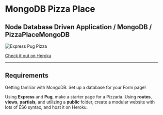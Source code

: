 # MongoDB Pizza Place
## Node Database Driven Application / MongoDB / PizzaPlaceMongoDB


![Express Pug Pizza](public/images/PizzaPlaceMongoDB.jpg?raw=true "Express Pug Pizza Screenshot")

[Check it out on Heroku](asdf.com)
***
## Requirements  

Getting familiar with MongoDB. Set up a database for your Form page!  

Using **Express** and **Pug**, make a starter page for a Pizzaria. Using **routes**, **views**, **partials**, and utilizing a **public** folder, create a modular website with lots of ES6 syntax, and host it on Heroku.  
